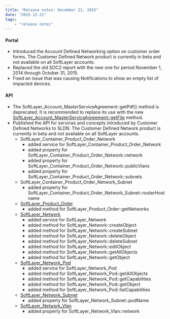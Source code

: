 ```yaml
---
title: "Release notes: December 21, 2015"
date: "2015-12-21"
tags:
    - "release notes"
---
```


#### Portal
+ Introduced the Account Defined Networking option on customer order forms. The Customer Defined Network product is currently in beta and not available on all SoftLayer accounts.
+ Replaced the old SOC2 report with the new one for period November 1, 2014 through October 31, 2015.
+ Fixed an issue that was causing Notifications to show an empty list of impacted devices.

#### API
+ The SoftLayer_Account_MasterServiceAgreement::getPdf() method is deprecated. It is recommended to replace its use with the new [SoftLayer_Account_MasterServiceAgreement::getFile](https://sldn.softlayer.com/reference/services/SoftLayer_Account_MasterServiceAgreement/getFile) method.
+ Published the API for services and concepts introduced by Customer Defined Networks to SLDN. The Customer Defined Network product is currently in beta and not available on all SoftLayer accounts.
  + SoftLayer_Container_Product_Order_Network
    + added service for SoftLayer_Container_Product_Order_Network
    + added property for SoftLayer_Container_Product_Order_Network::network
    + added property for SoftLayer_Container_Product_Order_Network::publicVlans
    + added property for SoftLayer_Container_Product_Order_Network::subnets
  + SoftLayer_Container_Product_Order_Network_Subnet
    + added property for SoftLayer_Container_Product_Order_Network_Subnet::routerHostname
  + [SoftLayer_Product_Order](https://sldn.softlayer.com/reference/services/SoftLayer_Product_Order)
    + added method for SoftLayer_Product_Order::getNetworks
  + [SoftLayer_Network](https://sldn.softlayer.com/reference/services/SoftLayer_Network)
    + added service for SoftLayer_Network
    + added method for SoftLayer_Network::createObject
    + added method for SoftLayer_Network::createSubnet
    + added method for SoftLayer_Network::deleteObject
    + added method for SoftLayer_Network::deleteSubnet
    + added method for SoftLayer_Network::editObject
    + added method for SoftLayer_Network::getAllObjects
    + added method for SoftLayer_Network::getObject
  + [SoftLayer_Network_Pod](https://sldn.softlayer.com/reference/services/SoftLayer_Network_Pod)
    + added service for SoftLayer_Network_Pod
    + added method for SoftLayer_Network_Pod::getAllObjects
    + added method for SoftLayer_Network_Pod::getCapabilities
    + added method for SoftLayer_Network_Pod::getObject
    + added method for SoftLayer_Network_Pod::listCapabilities
  + [SoftLayer_Network_Subnet](https://sldn.softlayer.com/reference/services/SoftLayer_Network_Subnet)
    + added property for SoftLayer_Network_Subnet::podName
  + [SoftLayer_Network_Vlan](https://sldn.softlayer.com/reference/services/SoftLayer_Network_Vlan)
    + added property for SoftLayer_Network_Vlan::network

